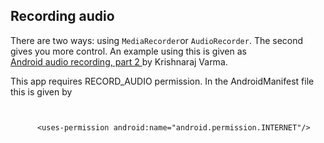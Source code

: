 
##  Recording audio 


There are two ways: using `MediaRecorder`or `AudioRecorder`.
      The second gives you more control. An example using this is given as [	
	Android audio recording, part 2
      ](http://www.androiddevblog.net/android/android-audio-recording-part-2) by  Krishnaraj Varma.


This app requires RECORD_AUDIO permission. 
      In the AndroidManifest file this is
      given by

```

	
	  <uses-permission android:name="android.permission.INTERNET"/>
	
      
```



